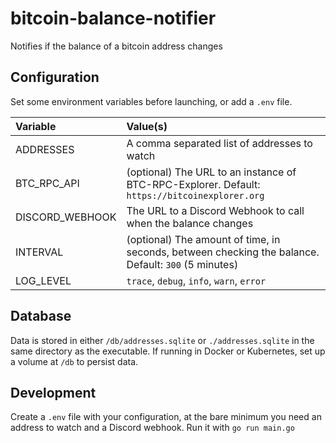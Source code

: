 # bitcoin-balance-notifier
Notifies if the balance of a bitcoin address changes

## Configuration

Set some environment variables before launching, or add a `.env` file.

| Variable | Value(s) |
|:-|:-|
| ADDRESSES | A comma separated list of addresses to watch |
| BTC_RPC_API | (optional) The URL to an instance of BTC-RPC-Explorer. Default: `https://bitcoinexplorer.org` |
| DISCORD_WEBHOOK | The URL to a Discord Webhook to call when the balance changes |
| INTERVAL | (optional) The amount of time, in seconds, between checking the balance. Default: `300` (5 minutes) | 
| LOG_LEVEL | `trace`, `debug`, `info`, `warn`, `error` |

## Database

Data is stored in either `/db/addresses.sqlite` or `./addresses.sqlite` in the same directory as the executable.
If running in Docker or Kubernetes, set up a volume at `/db` to persist data.

## Development

Create a `.env` file with your configuration, at the bare minimum you need
an address to watch and a Discord webhook. Run it with `go run main.go`